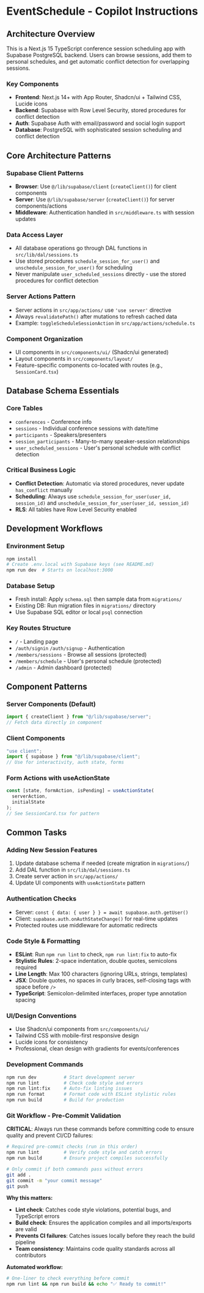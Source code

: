 # EventSchedule - Copilot Instructions

## Architecture Overview

This is a Next.js 15 TypeScript conference session scheduling app with Supabase PostgreSQL backend. Users can browse sessions, add them to personal schedules, and get automatic conflict detection for overlapping sessions.

### Key Components

- **Frontend**: Next.js 14+ with App Router, Shadcn/ui + Tailwind CSS, Lucide icons
- **Backend**: Supabase with Row Level Security, stored procedures for conflict detection
- **Auth**: Supabase Auth with email/password and social login support
- **Database**: PostgreSQL with sophisticated session scheduling and conflict detection

## Core Architecture Patterns

### Supabase Client Patterns

- **Browser**: Use `@/lib/supabase/client` (`createClient()`) for client components
- **Server**: Use `@/lib/supabase/server` (`createClient()`) for server components/actions
- **Middleware**: Authentication handled in `src/middleware.ts` with session updates

### Data Access Layer

- All database operations go through DAL functions in `src/lib/dal/sessions.ts`
- Use stored procedures `schedule_session_for_user()` and `unschedule_session_for_user()` for scheduling
- Never manipulate `user_scheduled_sessions` directly - use the stored procedures for conflict detection

### Server Actions Pattern

- Server actions in `src/app/actions/` use `'use server'` directive
- Always `revalidatePath()` after mutations to refresh cached data
- Example: `toggleScheduleSessionAction` in `src/app/actions/schedule.ts`

### Component Organization

- UI components in `src/components/ui/` (Shadcn/ui generated)
- Layout components in `src/components/layout/`
- Feature-specific components co-located with routes (e.g., `SessionCard.tsx`)

## Database Schema Essentials

### Core Tables

- `conferences` - Conference info
- `sessions` - Individual conference sessions with date/time
- `participants` - Speakers/presenters
- `session_participants` - Many-to-many speaker-session relationships
- `user_scheduled_sessions` - User's personal schedule with conflict detection

### Critical Business Logic

- **Conflict Detection**: Automatic via stored procedures, never update `has_conflict` manually
- **Scheduling**: Always use `schedule_session_for_user(user_id, session_id)` and `unschedule_session_for_user(user_id, session_id)`
- **RLS**: All tables have Row Level Security enabled

## Development Workflows

### Environment Setup

```bash
npm install
# Create .env.local with Supabase keys (see README.md)
npm run dev  # Starts on localhost:3000
```

### Database Setup

- Fresh install: Apply `schema.sql` then sample data from `migrations/`
- Existing DB: Run migration files in `migrations/` directory
- Use Supabase SQL editor or local `psql` connection

### Key Routes Structure

- `/` - Landing page
- `/auth/signin` `/auth/signup` - Authentication
- `/members/sessions` - Browse all sessions (protected)
- `/members/schedule` - User's personal schedule (protected)
- `/admin` - Admin dashboard (protected)

## Component Patterns

### Server Components (Default)

```typescript
import { createClient } from "@/lib/supabase/server";
// Fetch data directly in component
```

### Client Components

```typescript
"use client";
import { supabase } from "@/lib/supabase/client";
// Use for interactivity, auth state, forms
```

### Form Actions with useActionState

```typescript
const [state, formAction, isPending] = useActionState(
  serverAction,
  initialState
);
// See SessionCard.tsx for pattern
```

## Common Tasks

### Adding New Session Features

1. Update database schema if needed (create migration in `migrations/`)
2. Add DAL function in `src/lib/dal/sessions.ts`
3. Create server action in `src/app/actions/`
4. Update UI components with `useActionState` pattern

### Authentication Checks

- Server: `const { data: { user } } = await supabase.auth.getUser()`
- Client: `supabase.auth.onAuthStateChange()` for real-time updates
- Protected routes use middleware for automatic redirects

### Code Style & Formatting

- **ESLint**: Run `npm run lint` to check, `npm run lint:fix` to auto-fix
- **Stylistic Rules**: 2-space indentation, double quotes, semicolons required
- **Line Length**: Max 100 characters (ignoring URLs, strings, templates)
- **JSX**: Double quotes, no spaces in curly braces, self-closing tags with space before `/>`
- **TypeScript**: Semicolon-delimited interfaces, proper type annotation spacing

### UI/Design Conventions

- Use Shadcn/ui components from `src/components/ui/`
- Tailwind CSS with mobile-first responsive design
- Lucide icons for consistency
- Professional, clean design with gradients for events/conferences

### Development Commands

```bash
npm run dev          # Start development server
npm run lint         # Check code style and errors
npm run lint:fix     # Auto-fix linting issues
npm run format       # Format code with ESLint stylistic rules
npm run build        # Build for production
```

### Git Workflow - Pre-Commit Validation

**CRITICAL**: Always run these commands before committing code to ensure quality and prevent CI/CD failures:

```bash
# Required pre-commit checks (run in this order)
npm run lint         # Verify code style and catch errors
npm run build        # Ensure project compiles successfully

# Only commit if both commands pass without errors
git add .
git commit -m "your commit message"
git push
```

**Why this matters:**
- **Lint check**: Catches code style violations, potential bugs, and TypeScript errors
- **Build check**: Ensures the application compiles and all imports/exports are valid
- **Prevents CI failures**: Catches issues locally before they reach the build pipeline
- **Team consistency**: Maintains code quality standards across all contributors

**Automated workflow:**
```bash
# One-liner to check everything before commit
npm run lint && npm run build && echo "✅ Ready to commit!"
```
